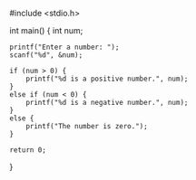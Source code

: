 
#include <stdio.h>

int main() {
    int num;

    printf("Enter a number: ");
    scanf("%d", &num);

    if (num > 0) {
        printf("%d is a positive number.", num);
    }
    else if (num < 0) {
        printf("%d is a negative number.", num);
    }
    else {
        printf("The number is zero.");
    }

    return 0;
}

